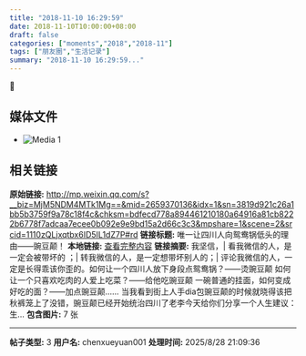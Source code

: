 ```yaml
---
title: "2018-11-10 16:29:59"
date: 2018-11-10T10:00:00+08:00
draft: false
categories: ["moments","2018","2018-11"]
tags: ["朋友圈","生活记录"]
summary: "2018-11-10 16:29:59..."
---
```


🌿

## 媒体文件

- ![Media 1](/Moments/photos/2018-11-10/201811101629590.jpg)

## 相关链接

**原始链接:** http://mp.weixin.qq.com/s?__biz=MjM5NDM4MTk1Mg==&mid=2659370136&idx=1&sn=3819d921c26a1bb5b3759f9a78c18f4c&chksm=bdfecd778a894461210180a64916a81cb8222b6778f7adcaa7ecee0b092e9e9bd15a2d66c3c3&mpshare=1&scene=2&srcid=1110zQLjxqtbx6ID5IL1dZ7P#rd
**链接标题:** 唯一让四川人向鸳鸯锅低头的理由——豌豆颠！
**本地链接:** [查看完整内容](/link_content/2018/11/2018-11-10/link_content/)
**链接摘要:** 我坚信，| 看我微信的人，是一定会被带坏的 ；| 转我微信的人，是一定想带坏别人的；| 评论我微信的人，一定是长得乖该你歪的。如何让一个四川人放下身段点鸳鸯锅？——烫豌豆颠 如何让一个只喜欢吃肉的人爱上吃菜？——给他吃豌豆颠 一碗普通的挂面，如何变成好吃的面？——加点豌豆颠…… 当我看到街上人手dia包豌豆颠的时候就晓得该把秋裤笼上了没错，豌豆颠已经开始统治四川了老李今天给你们分享一个人生建议：生...
**包含图片:** 7 张

---

**帖子类型:** 3
**用户名:** chenxueyuan001
**处理时间:** 2025/8/28 21:09:36